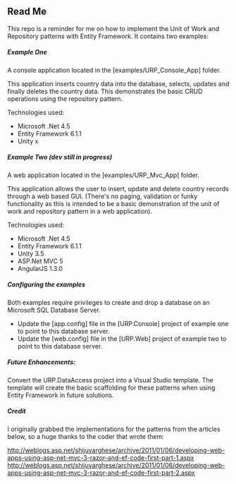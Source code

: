 ## Read Me

This repo is a reminder for me on how to implement the Unit of Work and Repository patterns with Entity Framework. It contains two examples:

##### Example One
A console application located in the [examples/URP_Console_App] folder. 

This application inserts country data into the database, selects, updates and finally deletes the country data. This demonstrates the basic CRUD operations using the repository pattern.

Technologies used:
- Microsoft .Net 4.5
- Entity Framework 6.1.1
- Unity x

##### Example Two (dev still in progress)
A web application located in the [examples/URP_Mvc_App] folder.

This application allows the user to insert, update and delete country records through a web based GUI.
(There's no paging, validation or funky functionality as this is intended to be a basic demonstration of the unit of work and repository pattern in a web application).

Technologies used:
- Microsoft .Net 4.5
- Entity Framework 6.1.1
- Unity 3.5
- ASP.Net MVC 5
- AngularJS 1.3.0
 

##### Configuring the examples
Both examples require privileges to create and drop a database on an Microsoft SQL Database Server.
- Update the [app.config] file in the [URP.Console] project of example one to point to this database server.
- Update the [web.config] file in the [URP.Web] project of example two to point to this database server.

##### Future Enhancements:
Convert the URP.DataAccess project into a Visual Studio template. The template will create the basic scaffolding for these patterns when using Entity Framework in future solutions.
 

##### Credit
I originally grabbed the implementations for the patterns from the articles below, so a huge thanks to the coder that wrote them:

http://weblogs.asp.net/shijuvarghese/archive/2011/01/06/developing-web-apps-using-asp-net-mvc-3-razor-and-ef-code-first-part-1.aspx
http://weblogs.asp.net/shijuvarghese/archive/2011/01/06/developing-web-apps-using-asp-net-mvc-3-razor-and-ef-code-first-part-2.aspx
